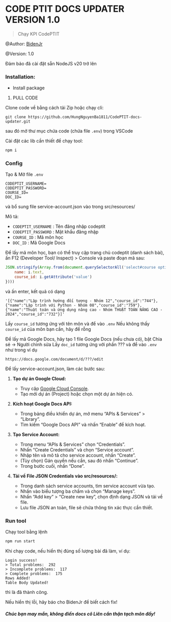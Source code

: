 # CODE PTIT DOCS UPDATER VERSION 1.0

> Chạy KPI CodePTIT

@Author: [BidenJr](https://github.com/HungNguyenBa1811)

@Version: 1.0

Đảm bảo đã cài đặt sẵn NodeJS v20 trở lên

### Installation:

- Install package

1. PULL CODE

Clone code về bằng cách tải Zip hoặc chạy cli:

```git clone https://github.com/HungNguyenBa1811/CodePTIT-docs-updater.git```

sau đó mở thư mục chứa code (chứa file ``.env``) trong VSCode


Cài đặt các lib cần thiết để chạy tool:

```sh
npm i
```

### Config

Tạo & Mở file ``.env``
```
CODEPTIT_USERNAME=
CODEPTIT_PASSWORD=
COURSE_ID=
DOC_ID=
```

và bổ sung file service-account.json vào trong src/resources/

Mô tả:
- ``CODEPTIT_USERNAME`` : Tên đăng nhập codeptit
- ``CODEPTIT_PASSWORD`` : Mật khẩu đăng nhập
- ``COURSE_ID`` : Mã môn học
- ``DOC_ID`` : Mã Google Docs

Để lấy mã môn học, bạn có thể truy cập trang chủ codeptit (danh sách bài), ấn F12 (Developer Tool/ Inspect) > Console và paste đoạn mã sau:
```js
JSON.stringify(Array.from(document.querySelectorAll('select#course option')).filter(i => !!i.getAttribute('value')).map(i => ({
    name: i.text,
    course_id: i.getAttribute('value')
})))
```

và ấn enter, kết quả có dạng 
```
'[{"name":"Lập trình hướng đối tượng - Nhóm 12","course_id":"744"},{"name":"Lập trình với Python - Nhóm 08","course_id":"759"},{"name":"Thuật toán và ứng dụng nâng cao - Nhóm THUẬT TOÁN NÂNG CAO - 2024","course_id":"732"}]'
```
Lấy ``course_id`` tương ứng với tên môn và để vào ``.env``
Nếu không thấy ``course_id`` của môn bạn cần, hãy để rỗng

Để lấy mã Google Docs, hãy tạo 1 file Google Docs (nếu chưa có), bật Chia sẻ -> Người chỉnh sửa
Lấy ``doc_id`` tương ứng với phần ??? và để vào ``.env`` như trong ví dụ
```
https://docs.google.com/document/d/???/edit
```

Để lấy service-account.json, làm các bước sau:
1. **Tạo dự án Google Cloud:**
    - Truy cập [Google Cloud Console](https://console.cloud.google.com/).
    - Tạo mới dự án (Project) hoặc chọn một dự án hiện có.

2. **Kích hoạt Google Docs API:**
    - Trong bảng điều khiển dự án, mở menu “APIs & Services” > “Library”.
    - Tìm kiếm “Google Docs API” và nhấn “Enable” để kích hoạt.

3. **Tạo Service Account:**
    - Trong menu “APIs & Services” chọn “Credentials”.
    - Nhấn “Create Credentials” và chọn “Service account”.
    - Nhập tên và mô tả cho service account, nhấn “Create”.
    - (Tùy chọn) Gán quyền nếu cần, sau đó nhấn “Continue”.
    - Trong bước cuối, nhấn “Done”.

4. **Tải về File JSON Credentials vào src/resources/:**
    - Trong danh sách service accounts, tìm service account vừa tạo.
    - Nhấn vào biểu tượng ba chấm và chọn “Manage keys”.
    - Nhấn “Add key” > “Create new key”, chọn định dạng JSON và tải về file.
    - Lưu file JSON an toàn, file sẽ chứa thông tin xác thực cần thiết.

### Run tool

Chạy tool bằng lệnh

```sh
npm run start
```

Khi chạy code, nếu hiển thị đúng số lượng bài đã làm, ví dụ:
```
Login success!
> Total problems:  292
> Incomplete problems:  117
> Complete problems:  175
Rows Added!
Table Body Updated!
```
thì là đã thành công.

Nếu hiển thị lỗi, hãy báo cho BidenJr để biết cách fix!

##### Chúc bạn may mắn, không điền docs cô Liên cẩn thận tạch môn đấy!